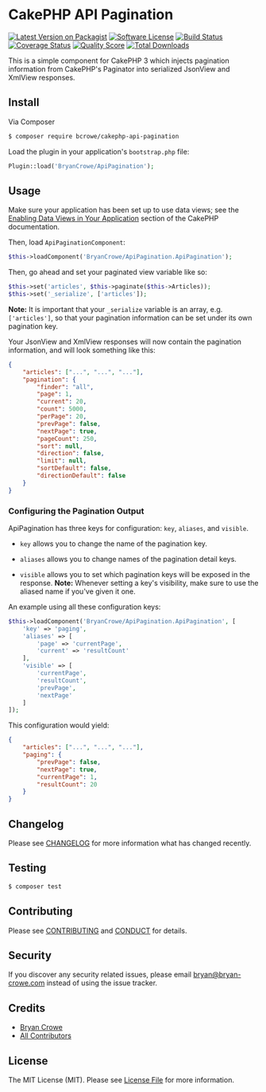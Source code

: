 # CakePHP API Pagination

[![Latest Version on Packagist][ico-version]][link-packagist]
[![Software License][ico-license]](LICENSE.md)
[![Build Status][ico-travis]][link-travis]
[![Coverage Status][ico-scrutinizer]][link-scrutinizer]
[![Quality Score][ico-code-quality]][link-code-quality]
[![Total Downloads][ico-downloads]][link-downloads]

This is a simple component for CakePHP 3 which injects pagination information
from CakePHP's Paginator into serialized JsonView and XmlView responses.

## Install

Via Composer

``` bash
$ composer require bcrowe/cakephp-api-pagination
```

Load the plugin in your application's `bootstrap.php` file:

``` php
Plugin::load('BryanCrowe/ApiPagination');
```

## Usage

Make sure your application has been set up to use data views; see the
[Enabling Data Views in Your Application][link-dataviews] section of the CakePHP
documentation.

Then, load `ApiPaginationComponent`:

``` php
$this->loadComponent('BryanCrowe/ApiPagination.ApiPagination');
```

Then, go ahead and set your paginated view variable like so:

``` php
$this->set('articles', $this->paginate($this->Articles));
$this->set('_serialize', ['articles']);
```

**Note:** It is important that your `_serialize` variable is an array, e.g.
`['articles']`, so that your pagination information can be set under its own
pagination key.

Your JsonView and XmlView responses will now contain the pagination information,
and will look something like this:

``` json
{
    "articles": ["...", "...", "..."],
    "pagination": {
        "finder": "all",
        "page": 1,
        "current": 20,
        "count": 5000,
        "perPage": 20,
        "prevPage": false,
        "nextPage": true,
        "pageCount": 250,
        "sort": null,
        "direction": false,
        "limit": null,
        "sortDefault": false,
        "directionDefault": false
    }
}
```

### Configuring the Pagination Output

ApiPagination has three keys for configuration: `key`, `aliases`, and `visible`.

* `key` allows you to change the name of the pagination key.

* `aliases` allows you to change names of the pagination detail keys.

* `visible` allows you to set which pagination keys will be exposed in the
  response. **Note:** Whenever setting a key's visibility, make sure to use the
  aliased name if you've given it one.

An example using all these configuration keys:

``` php
$this->loadComponent('BryanCrowe/ApiPagination.ApiPagination', [
    'key' => 'paging',
    'aliases' => [
        'page' => 'currentPage',
        'current' => 'resultCount'
    ],
    'visible' => [
        'currentPage',
        'resultCount',
        'prevPage',
        'nextPage'
    ]
]);
```

This configuration would yield:

``` json
{
    "articles": ["...", "...", "..."],
    "paging": {
        "prevPage": false,
        "nextPage": true,
        "currentPage": 1,
        "resultCount": 20
    }
}
```

## Changelog

Please see [CHANGELOG](CHANGELOG.md) for more information what has changed
recently.

## Testing

``` bash
$ composer test
```

## Contributing

Please see [CONTRIBUTING](CONTRIBUTING.md) and [CONDUCT](CONDUCT.md) for
details.

## Security

If you discover any security related issues, please email bryan@bryan-crowe.com
instead of using the issue tracker.

## Credits

- [Bryan Crowe][link-author]
- [All Contributors][link-contributors]

## License

The MIT License (MIT). Please see [License File](LICENSE.md) for more
information.

[ico-version]: https://img.shields.io/packagist/v/bcrowe/cakephp-api-pagination.svg?style=flat-square
[ico-license]: https://img.shields.io/badge/license-MIT-brightgreen.svg?style=flat-square
[ico-travis]: https://img.shields.io/travis/bcrowe/cakephp-api-pagination/master.svg?style=flat-square
[ico-scrutinizer]: https://img.shields.io/scrutinizer/coverage/g/bcrowe/cakephp-api-pagination.svg?style=flat-square
[ico-code-quality]: https://img.shields.io/scrutinizer/g/bcrowe/cakephp-api-pagination.svg?style=flat-square
[ico-downloads]: https://img.shields.io/packagist/dt/bcrowe/cakephp-api-pagination.svg?style=flat-square

[link-packagist]: https://packagist.org/packages/bcrowe/cakephp-api-pagination
[link-travis]: https://travis-ci.org/bcrowe/cakephp-api-pagination
[link-scrutinizer]: https://scrutinizer-ci.com/g/bcrowe/cakephp-api-pagination/code-structure
[link-code-quality]: https://scrutinizer-ci.com/g/bcrowe/cakephp-api-pagination
[link-downloads]: https://packagist.org/packages/bcrowe/cakephp-api-pagination
[link-author]: https://github.com/bcrowe
[link-contributors]: ../../contributors
[link-dataviews]: http://book.cakephp.org/3.0/en/views/json-and-xml-views.html#enabling-data-views-in-your-application
